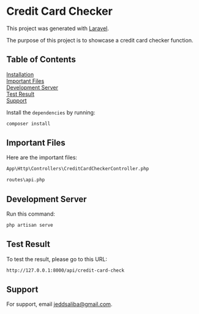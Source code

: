 # Credit Card Checker

This project was generated with [Laravel](https://laravel.com/).

The purpose of this project is to showcase a credit card checker function.

## Table of Contents
[Installation](#installation)<br/>
[Important Files](#important-files)<br/>
[Development Server](#development-server)<br/>
[Test Result](#test-result)<br/>
[Support](#support)

<a name="installation"></a>
Install the `dependencies` by running:

```bash
composer install
```

<a name="important-files"></a>
## Important Files
Here are the important files:

```bash
App\Http\Controllers\CreditCardCheckerController.php
```
```bash
routes\api.php
```

<a name="development-server"></a>
## Development Server
Run this command:

```bash
php artisan serve
```

<a name="test-result"></a>
## Test Result
To test the result, please go to this URL:

```bash
http://127.0.0.1:8000/api/credit-card-check
```

<a name="support"></a>
## Support
For support, email jeddsaliba@gmail.com.
